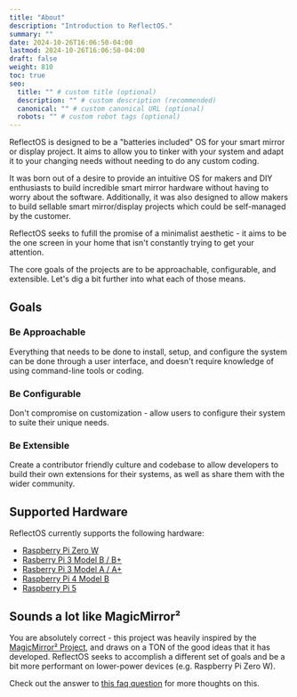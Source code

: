 ```yaml
---
title: "About"
description: "Introduction to ReflectOS."
summary: ""
date: 2024-10-26T16:06:50-04:00
lastmod: 2024-10-26T16:06:50-04:00
draft: false
weight: 810
toc: true
seo:
  title: "" # custom title (optional)
  description: "" # custom description (recommended)
  canonical: "" # custom canonical URL (optional)
  robots: "" # custom robot tags (optional)
---
```


ReflectOS is designed to be a "batteries included" OS for your smart mirror or display project.
It aims to allow you to tinker with your system and adapt it to your changing needs without needing
to do any custom coding.

It was born out of a desire to provide an intuitive OS for makers and DIY enthusiasts to build incredible smart mirror hardware without having to worry about the software.
Additionally, it was also designed to allow makers to build sellable smart mirror/display
projects which could be self-managed by the customer.

ReflectOS seeks to fufill the promise of a minimalist aesthetic - it aims to be the one screen in your home that isn't constantly trying to get your attention.

The core goals of the projects are to be approachable, configurable, and extensible.  Let's dig a
bit further into what each of those means.

## Goals

### Be Approachable

Everything that needs to be done to install, setup, and configure the system can be done through a user interface, and doesn't require knowledge of using command-line tools or coding.

### Be Configurable

Don't compromise on customization - allow users to configure their system to suite their unique needs.

### Be Extensible

Create a contributor friendly culture and codebase to allow developers to build their own extensions
for their systems, as well as share them with the wider community.

## Supported Hardware

ReflectOS currently supports the following hardware:

* [Raspberry Pi Zero W](https://www.raspberrypi.com/products/raspberry-pi-zero-w/)
* [Rasberry Pi 3 Model B / B+](https://www.raspberrypi.com/products/raspberry-pi-3-model-b-plus/)
* [Rasberry Pi 3 Model A / A+](https://www.raspberrypi.com/products/raspberry-pi-3-model-a-plus/)
* [Raspberry Pi 4 Model B](https://www.raspberrypi.com/products/raspberry-pi-4-model-b/)
* [Raspberry Pi 5](https://www.raspberrypi.com/products/raspberry-pi-5/)

## Sounds a lot like MagicMirror²

You are absolutely correct - this project was heavily inspired by the [MagicMirror² Project](https://magicmirror.builders), and
draws on a TON of the good ideas that it has developed.  ReflectOS seeks to accomplish a different set of goals and be a bit more performant on lower-power devices (e.g. Raspberry Pi Zero W).

Check out the answer to [this faq question](/docs/reference/faqs/#how-is-this-different-from-the--magicmirror-project) for more thoughts on this.


